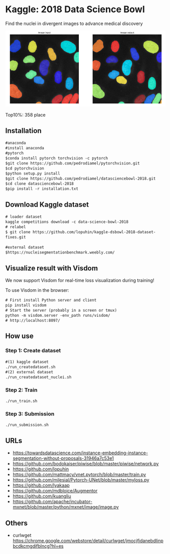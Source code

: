 
# Kaggle: 2018 Data Science Bowl
Find the nuclei in divergent images to advance medical discovery

![Results](misc/results.png)

Top10%: 358 place


## Installation
    
    #anaconda
    #install anaconda
    #pytorch
    $conda install pytorch torchvision -c pytorch
    $git clone https://github.com/pedrodiamel/pytorchvision.git
    $cd pytorchvision
    $python setup.py install
    $git clone https://github.com/pedrodiamel/datasciencebowl-2018.git
    $cd clone datasciencebowl-2018
    $pip install -r installation.txt

## Download Kaggle dataset
    
    # loader dataset 
    kaggle competitions download -c data-science-bowl-2018    
    # relabel
    $ git clone https://github.com/lopuhin/kaggle-dsbowl-2018-dataset-fixes.git

    #external dataset
    $https://nucleisegmentationbenchmark.weebly.com/

## Visualize result with Visdom

We now support Visdom for real-time loss visualization during training!

To use Visdom in the browser:

    # First install Python server and client 
    pip install visdom
    # Start the server (probably in a screen or tmux)
    python -m visdom.server -env_path runs/visdom/
    # http://localhost:8097/

## How use
### Step 1: Create dataset

    #(1) kaggle dataset
    ./run_createdataset.sh 
    #(2) external dataset
    ./run_createdataset_nuclei.sh

### Step 2: Train

    ./run_train.sh
    
### Step 3: Submission

    ./run_submission.sh

## URLs

- https://towardsdatascience.com/instance-embedding-instance-segmentation-without-proposals-31946a7c53e1
- https://github.com/bodokaiser/piwise/blob/master/piwise/network.py
- https://github.com/lopuhin
- https://github.com/mattmacy/vnet.pytorch/blob/master/train.py
- https://github.com/milesial/Pytorch-UNet/blob/master/myloss.py
- https://github.com/lyakaap
- https://github.com/mdbloice/Augmentor
- https://github.com/kuangliu
- https://github.com/apache/incubator-mxnet/blob/master/python/mxnet/image/image.py


## Others

- curlwget https://chrome.google.com/webstore/detail/curlwget/jmocjfidanebdlinpbcdkcmgdifblncg?hl=es

<!-- 
# BORDER_CONSTANT 	
# BORDER_REPLICATE 	
# BORDER_REFLECT 	
# BORDER_WRAP 	
# BORDER_REFLECT_101 	
# BORDER_TRANSPARENT 	
# BORDER_REFLECT101 	
# BORDER_DEFAULT 	
# BORDER_ISOLATED 	 
-->